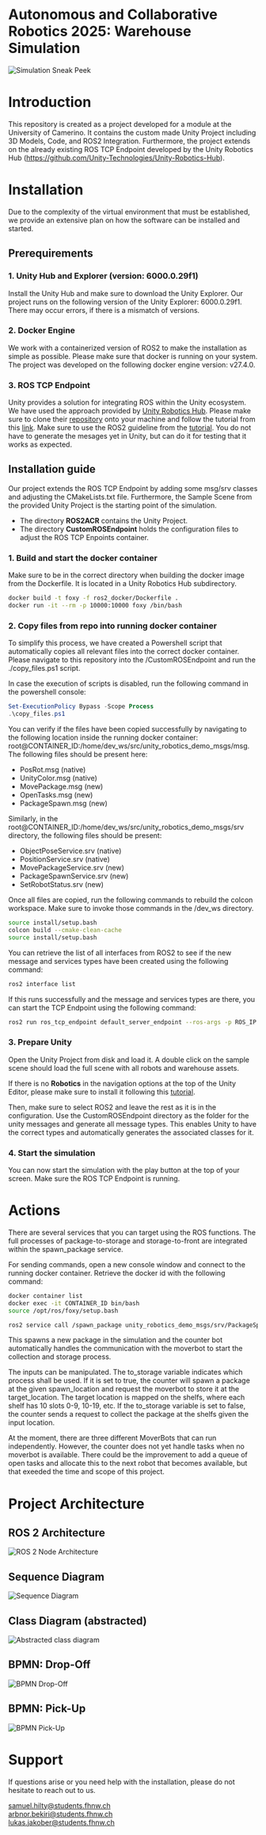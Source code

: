# Autonomous and Collaborative Robotics 2025: Warehouse Simulation

![Simulation Sneak Peek](./ACR_GIF_README.gif)

# Introduction

This repository is created as a project developed for a module at the University of Camerino. It contains the custom made Unity Project including 3D Models, Code, and ROS2 Integration. Furthermore, the project extends on the already existing ROS TCP Endpoint developed by the Unity Robotics Hub (https://github.com/Unity-Technologies/Unity-Robotics-Hub). 

# Installation

Due to the complexity of the virtual environment that must be established, we provide an extensive plan on how the software can be installed and started.

## Prerequirements

### 1. Unity Hub and Explorer (version: 6000.0.29f1)
Install the Unity Hub and make sure to download the Unity Explorer. Our project runs on the following version of the Unity Explorer: 6000.0.29f1. There may occur errors, if there is a mismatch of versions.

### 2. Docker Engine 
We work with a containerized version of ROS2 to make the installation as simple as possible. Please make sure that docker is running on your system. The project was developed on the following docker engine version: v27.4.0.

### 3. ROS TCP Endpoint
Unity provides a solution for integrating ROS within the Unity ecosystem. We have used the approach provided by [Unity Robotics Hub](https://github.com/Unity-Technologies/Unity-Robotics-Hub). Please make sure to clone their [repository](https://github.com/Unity-Technologies/Unity-Robotics-Hub) onto your machine and follow the tutorial from this [link](https://github.com/Unity-Technologies/Unity-Robotics-Hub/tree/main/tutorials/ros_unity_integration). Make sure to use the ROS2 guideline from the [tutorial](https://github.com/Unity-Technologies/Unity-Robotics-Hub/blob/main/tutorials/ros_unity_integration/setup.md). You do not have to generate the mesages yet in Unity, but can do it for testing that it works as expected.

## Installation guide

Our project extends the ROS TCP Endpoint by adding some msg/srv classes and adjusting the CMakeLists.txt file. Furthermore, the Sample Scene from the provided Unity Project is the starting point of the simulation.

- The directory **ROS2ACR** contains the Unity Project.
- The directory **CustomROSEndpoint** holds the configuration files to adjust the ROS TCP Enpoints container.

### 1. Build and start the docker container
Make sure to be in the correct directory when building the docker image from the Dockerfile. It is located in a Unity Robotics Hub subdirectory. 

```bash
docker build -t foxy -f ros2_docker/Dockerfile .
docker run -it --rm -p 10000:10000 foxy /bin/bash
```

### 2. Copy files from repo into running docker container
To simplify this process, we have created a Powershell script that automatically copies all relevant files into the correct docker container. Please navigate to this repository into the /CustomROSEndpoint and run the ./copy_files.ps1 script. 

In case the execution of scripts is disabled, run the following command in the powershell console:
```powershell
Set-ExecutionPolicy Bypass -Scope Process
.\copy_files.ps1
```

You can verify if the files have been copied successfully by navigating to the following location inside the running docker container: root@CONTAINER_ID:/home/dev_ws/src/unity_robotics_demo_msgs/msg. The following files should be present here:

- PosRot.msg (native)
- UnityColor.msg (native)
- MovePackage.msg (new)
- OpenTasks.msg (new)
- PackageSpawn.msg (new)

Similarly, in the root@CONTAINER_ID:/home/dev_ws/src/unity_robotics_demo_msgs/srv directory, the following files should be present:

- ObjectPoseService.srv (native)
- PositionService.srv (native)
- MovePackageService.srv (new)
- PackageSpawnService.srv (new)
- SetRobotStatus.srv (new)

Once all files are copied, run the following commands to rebuild the colcon workspace. Make sure to invoke those commands in the /dev_ws directory. 

```bash
source install/setup.bash
colcon build --cmake-clean-cache
source install/setup.bash
```

You can retrieve the list of all interfaces from ROS2 to see if the new message and services types have been created using the following command:

```bash
ros2 interface list
```

If this runs successfully and the message and services types are there, you can start the TCP Endpoint using the following command:

```bash
ros2 run ros_tcp_endpoint default_server_endpoint --ros-args -p ROS_IP:=0.0.0.0
```

### 3. Prepare Unity

Open the Unity Project from disk and load it. A double click on the sample scene should load the full scene with all robots and warehouse assets. 

If there is no **Robotics** in the navigation options at the top of the Unity Editor, please make sure to install it following this [tutorial](https://github.com/Unity-Technologies/Unity-Robotics-Hub/blob/main/tutorials/quick_setup.md).

Then, make sure to select ROS2 and leave the rest as it is in the configuration. Use the CustomROSEndpoint directory as the folder for the unity messages and generate all message types. This enables Unity to have the correct types and automatically generates the associated classes for it.

### 4. Start the simulation

You can now start the simulation with the play button at the top of your screen. Make sure the ROS TCP Endpoint is running. 

# Actions

There are several services that you can target using the ROS functions. The full processes of package-to-storage and storage-to-front are integrated within the spawn_package service.

For sending commands, open a new console window and connect to the running docker container. Retrieve the docker id with the following command:

```bash
docker container list
docker exec -it CONTAINER_ID bin/bash
source /opt/ros/foxy/setup.bash

ros2 service call /spawn_package unity_robotics_demo_msgs/srv/PackageSpawnService "{input: {package_id: 0, spawn_location: 0, target_location: 9, to_storage: true}}"
```

This spawns a new package in the simulation and the counter bot automatically handles the communication with the moverbot to start the collection and storage process.

The inputs can be manipulated. The to_storage variable indicates which process shall be used. If it is set to true, the counter will spawn a package at the given spawn_location and request the moverbot to store it at the target_location. The target location is mapped on the shelfs, where each shelf has 10 slots 0-9, 10-19, etc. If the to_storage variable is set to false, the counter sends a request to collect the package at the shelfs given the input location. 

At the moment, there are three different MoverBots that can run independently. However, the counter does not yet handle tasks when no moverbot is available. There could be the improvement to add a queue of open tasks and allocate this to the next robot that becomes available, but that exeeded the time and scope of this project.

# Project Architecture

## ROS 2 Architecture
![ROS 2 Node Architecture](./Documentation/ROS-ArchitecutreDiagramACR.svg)

## Sequence Diagram
![Sequence Diagram](./Documentation/SequenceDiagramACR_V1-0.svg)

## Class Diagram (abstracted)
![Abstracted class diagram](./Documentation/ClassDiagramACR_V1-0.png)

## BPMN: Drop-Off
![BPMN Drop-Off](./Documentation/BPMN_Drop-Off.png)

## BPMN: Pick-Up
![BPMN Pick-Up](./Documentation/BPMN_Pick-Up.png)

# Support

If questions arise or you need help with the installation, please do not hesitate to reach out to us.

samuel.hilty@students.fhnw.ch \
arbnor.bekiri@students.fhnw.ch \
lukas.jakober@students.fhnw.ch